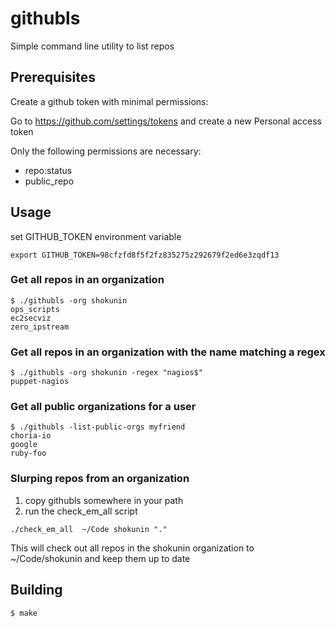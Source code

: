 # githubls

Simple command line utility to list repos

## Prerequisites

Create a github token with minimal permissions:

Go to https://github.com/settings/tokens and create a new Personal access token

Only the following permissions are necessary:

- repo:status
- public_repo

## Usage

set GITHUB_TOKEN environment variable

```
export GITHUB_TOKEN=98cfzfd8f5f2fz835275z292679f2ed6e3zqdf13
```

### Get all repos in an organization

```
$ ./githubls -org shokunin 
ops_scripts
ec2secviz
zero_ipstream
```

### Get all repos in an organization with the name matching a regex

```
$ ./githubls -org shokunin -regex "nagios$"
puppet-nagios
```

### Get all public organizations for a user

```
$ ./githubls -list-public-orgs myfriend
choria-io
google
ruby-foo
```

### Slurping repos from an organization

1) copy githubls somewhere in your path
2) run the  check_em_all script
```
./check_em_all  ~/Code shokunin "."
```
This will check out all repos in the shokunin organization to ~/Code/shokunin and keep them up to date

## Building

```
$ make
```
